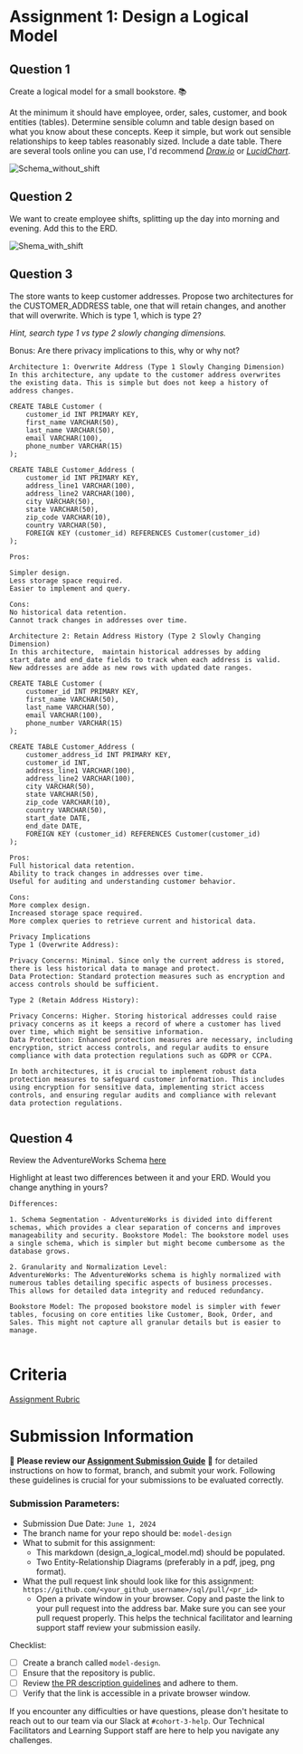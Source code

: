 # Assignment 1: Design a Logical Model

## Question 1

Create a logical model for a small bookstore. 📚

At the minimum it should have employee, order, sales, customer, and book entities (tables). Determine sensible column and table design based on what you know about these concepts. Keep it simple, but work out sensible relationships to keep tables reasonably sized. Include a date table. There are several tools online you can use, I'd recommend [_Draw.io_](https://www.drawio.com/) or [_LucidChart_](https://www.lucidchart.com/pages/).

![Schema_without_shift](without_shift.png)

## Question 2

We want to create employee shifts, splitting up the day into morning and evening. Add this to the ERD.

![Shema_with_shift](with_shift.png)

## Question 3

The store wants to keep customer addresses. Propose two architectures for the CUSTOMER_ADDRESS table, one that will retain changes, and another that will overwrite. Which is type 1, which is type 2?

_Hint, search type 1 vs type 2 slowly changing dimensions._

Bonus: Are there privacy implications to this, why or why not?

```
Architecture 1: Overwrite Address (Type 1 Slowly Changing Dimension)
In this architecture, any update to the customer address overwrites the existing data. This is simple but does not keep a history of address changes.

CREATE TABLE Customer (
    customer_id INT PRIMARY KEY,
    first_name VARCHAR(50),
    last_name VARCHAR(50),
    email VARCHAR(100),
    phone_number VARCHAR(15)
);

CREATE TABLE Customer_Address (
    customer_id INT PRIMARY KEY,
    address_line1 VARCHAR(100),
    address_line2 VARCHAR(100),
    city VARCHAR(50),
    state VARCHAR(50),
    zip_code VARCHAR(10),
    country VARCHAR(50),
    FOREIGN KEY (customer_id) REFERENCES Customer(customer_id)
);

Pros:

Simpler design.
Less storage space required.
Easier to implement and query.

Cons:
No historical data retention.
Cannot track changes in addresses over time.

Architecture 2: Retain Address History (Type 2 Slowly Changing Dimension)
In this architecture,  maintain historical addresses by adding start_date and end_date fields to track when each address is valid.
New addresses are adde as new rows with updated date ranges.

CREATE TABLE Customer (
    customer_id INT PRIMARY KEY,
    first_name VARCHAR(50),
    last_name VARCHAR(50),
    email VARCHAR(100),
    phone_number VARCHAR(15)
);

CREATE TABLE Customer_Address (
    customer_address_id INT PRIMARY KEY,
    customer_id INT,
    address_line1 VARCHAR(100),
    address_line2 VARCHAR(100),
    city VARCHAR(50),
    state VARCHAR(50),
    zip_code VARCHAR(10),
    country VARCHAR(50),
    start_date DATE,
    end_date DATE,
    FOREIGN KEY (customer_id) REFERENCES Customer(customer_id)
);

Pros:
Full historical data retention.
Ability to track changes in addresses over time.
Useful for auditing and understanding customer behavior.

Cons:
More complex design.
Increased storage space required.
More complex queries to retrieve current and historical data.

Privacy Implications
Type 1 (Overwrite Address):

Privacy Concerns: Minimal. Since only the current address is stored, there is less historical data to manage and protect.
Data Protection: Standard protection measures such as encryption and access controls should be sufficient.

Type 2 (Retain Address History):

Privacy Concerns: Higher. Storing historical addresses could raise privacy concerns as it keeps a record of where a customer has lived over time, which might be sensitive information.
Data Protection: Enhanced protection measures are necessary, including encryption, strict access controls, and regular audits to ensure compliance with data protection regulations such as GDPR or CCPA.

In both architectures, it is crucial to implement robust data protection measures to safeguard customer information. This includes using encryption for sensitive data, implementing strict access controls, and ensuring regular audits and compliance with relevant data protection regulations.


```

## Question 4

Review the AdventureWorks Schema [here](https://i.stack.imgur.com/LMu4W.gif)

Highlight at least two differences between it and your ERD. Would you change anything in yours?

```
Differences:

1. Schema Segmentation - AdventureWorks is divided into different schemas, which provides a clear separation of concerns and improves manageability and security. Bookstore Model: The bookstore model uses a single schema, which is simpler but might become cumbersome as the database grows.

2. Granularity and Normalization Level:
AdventureWorks: The AdventureWorks schema is highly normalized with numerous tables detailing specific aspects of business processes.
This allows for detailed data integrity and reduced redundancy.

Bookstore Model: The proposed bookstore model is simpler with fewer tables, focusing on core entities like Customer, Book, Order, and Sales. This might not capture all granular details but is easier to manage.


```

# Criteria

[Assignment Rubric](./assignment_rubric.md)

# Submission Information

🚨 **Please review our [Assignment Submission Guide](https://github.com/UofT-DSI/onboarding/blob/main/onboarding_documents/submissions.md)** 🚨 for detailed instructions on how to format, branch, and submit your work. Following these guidelines is crucial for your submissions to be evaluated correctly.

### Submission Parameters:

- Submission Due Date: `June 1, 2024`
- The branch name for your repo should be: `model-design`
- What to submit for this assignment:
  - This markdown (design_a_logical_model.md) should be populated.
  - Two Entity-Relationship Diagrams (preferably in a pdf, jpeg, png format).
- What the pull request link should look like for this assignment: `https://github.com/<your_github_username>/sql/pull/<pr_id>`
  - Open a private window in your browser. Copy and paste the link to your pull request into the address bar. Make sure you can see your pull request properly. This helps the technical facilitator and learning support staff review your submission easily.

Checklist:

- [ ] Create a branch called `model-design`.
- [ ] Ensure that the repository is public.
- [ ] Review [the PR description guidelines](https://github.com/UofT-DSI/onboarding/blob/main/onboarding_documents/submissions.md#guidelines-for-pull-request-descriptions) and adhere to them.
- [ ] Verify that the link is accessible in a private browser window.

If you encounter any difficulties or have questions, please don't hesitate to reach out to our team via our Slack at `#cohort-3-help`. Our Technical Facilitators and Learning Support staff are here to help you navigate any challenges.
